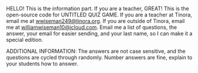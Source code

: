 HELLO! This is the information part. If you are a teacher, GREAT! This is the open-source code for UNTITLED QUIZ GAME.
If you are a teacher at Tinora, email me at wwiseman249@tinora.org. If you are outside of Tinora, email me at williamwiseman10@icloud.com.
Email me a list of questions, the answer,  your email for easier sending, and your last name, so I can make it a special edition.

ADDITIONAL INFORMATION:
The answers are not case sensitive, and the questions are cycled through randomly. Number answers are fine, explain to your students how to answer.
